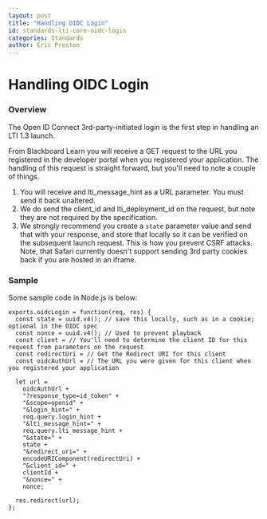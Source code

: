 ```yaml
---
layout: post
title: "Handling OIDC Login" 
id: standards-lti-core-oidc-login
categories: Standards
author: Eric Preston
---
```

# Handling OIDC Login
### Overview
The Open ID Connect 3rd-party-initiated login is the first step in handling an LTI 1.3 launch.

From Blackboard Learn you will receive a GET request to the URL you registered in the developer portal when you registered your application. The handling of this request is straight forward, but you'll need to note a couple of things.

1. You will receive and lti_message_hint as a URL parameter. You must send it back unaltered.
2. We do send the client_id and lti_deployment_id on the request, but note they are not required by the specification.
3. We strongly recommend you create a `state` parameter value and send that with your response, and store that locally so it can be verified on the subsequent launch request. This is how you prevent CSRF attacks. Note, that Safari currently doesn't support sending 3rd party cookies back if you are hosted in an iframe.

### Sample
Some sample code in Node.js is below:

```
exports.oidcLogin = function(req, res) {  
  const state = uuid.v4(); // save this locally, such as in a cookie; optional in the OIDC spec
  const nonce = uuid.v4(); // Used to prevent playback
  const client = // You'll need to determine the client ID for this request from parameters on the request
  const redirectUri = // Get the Redirect URI for this client
  const oidcAuthUrl = // The URL you were given for this client when you registered your application

  let url =
    oidcAuthUrl +  
    "?response_type=id_token" +  
    "&scope=openid" +  
    "&login_hint=" +  
    req.query.login_hint +  
    "&lti_message_hint=" +  
    req.query.lti_message_hint +  
    "&state=" +  
    state +  
    "&redirect_uri=" +  
    encodeURIComponent(redirectUri) +  
    "&client_id=" +  
    clientId +  
    "&nonce=" +  
    nonce;  

  res.redirect(url);  
};
```